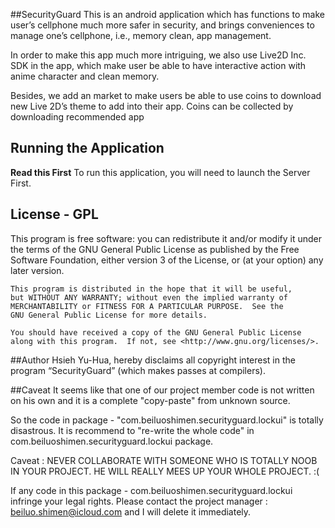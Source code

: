 ##SecurityGuard
This is an android application which has functions to make user’s cellphone much more safer in security, and brings conveniences to manage one’s cellphone, i.e., memory clean, app management.

In order to make this app much more intriguing, we also use Live2D Inc. SDK in the app, which make user be able to have interactive action with anime character and clean memory.

Besides, we add an market to make users be able to use coins to download new Live 2D’s theme to add into their app. Coins can be collected by downloading recommended app


## Running the Application

__Read this First__
To run this application, you will need to launch the Server First.
 
## License - GPL

  This program is free software: you can redistribute it and/or modify
    it under the terms of the GNU General Public License as published by
    the Free Software Foundation, either version 3 of the License, or
    (at your option) any later version.

    This program is distributed in the hope that it will be useful,
    but WITHOUT ANY WARRANTY; without even the implied warranty of
    MERCHANTABILITY or FITNESS FOR A PARTICULAR PURPOSE.  See the
    GNU General Public License for more details.

    You should have received a copy of the GNU General Public License
    along with this program.  If not, see <http://www.gnu.org/licenses/>.
    
##Author 
  Hsieh Yu-Hua, hereby disclaims all copyright interest in the program “SecurityGuard” 
  (which makes passes at compilers).

##Caveat 
It seems like that one of our project member code is not written on his own and
it is a complete "copy-paste" from unknown source.

So the code in package - "com.beiluoshimen.securityguard.lockui" is totally disastrous.
It is recommend to "re-write the whole code" in com.beiluoshimen.securityguard.lockui package.

Caveat : NEVER COLLABORATE WITH SOMEONE WHO IS TOTALLY NOOB IN YOUR PROJECT.
HE WILL REALLY MEES UP YOUR WHOLE PROJECT.  :(  

If any code in this package - com.beiluoshimen.securityguard.lockui infringe your legal rights.
Please contact the project manager : beiluo.shimen@icloud.com and I will delete it immediately.
